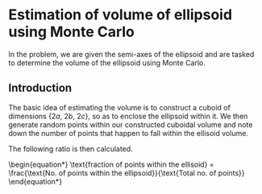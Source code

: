 # Estimation of volume of ellipsoid using Monte Carlo

In the problem, we are given the semi-axes of the ellipsoid and are tasked to determine the volume of the ellipsoid using Monte Carlo.

## Introduction

The basic idea of estimating the volume is to construct a cuboid of dimensions {$2a$, $2b$, $2c$}, so as to enclose the ellipsoid within it. We then generate random points within our constructed cuboidal volume and note down the number of points that happen to fall within the ellisoid volume.

The following ratio is then calculated.

\begin{equation*}
\text{fraction of points within the ellisoid} = \frac{\text{No. of points within the ellipsoid}}{\text{Total no. of points}}
\end{equation*}
